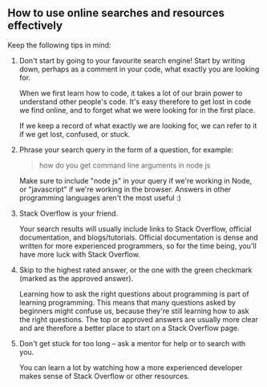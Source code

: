 
## How to use online searches and resources effectively

Keep the following tips in mind:

1. Don't start by going to your favourite search engine! Start by writing down,
   perhaps as a comment in your code, what exactly you are looking for.

   When we first learn how to code, it takes a lot of our brain power to
   understand other people's code. It's easy therefore to get lost in code we
   find online, and to forget what we were looking for in the first place.

   If we keep a record of what exactly we are looking for, we can refer to it if
   we get lost, confused, or stuck.

2. Phrase your search query in the form of a question, for example:

    > how do you get command line arguments in node js

    Make sure to include "node js" in your query if we're working in Node, or
    "javascript" if we're working in the browser. Answers in other programming
    languages aren't the most useful :)

3. Stack Overflow is your friend.

    Your search results will usually include links to Stack Overflow, official
    documentation, and blogs/tutorials. Official documentation is dense and
    written for more experienced programmers, so for the time being, you'll have
    more luck with Stack Overflow.

4. Skip to the highest rated answer, or the one with the green checkmark (marked
   as the approved answer).

    Learning how to ask the right questions about programming is part of
    learning programming. This means that many questions asked by beginners
    might confuse us, because they're still learning how to ask the right
    questions. The top or approved answers are usually more clear and are
    therefore a better place to start on a Stack Overflow page.

5. Don't get stuck for too long – ask a mentor for help or to search with you.

    You can learn a lot by watching how a more experienced developer makes sense
    of Stack Overflow or other resources.
